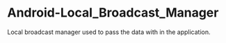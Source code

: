 # Android-Local_Broadcast_Manager
Local broadcast manager used to pass the data with in the application.
